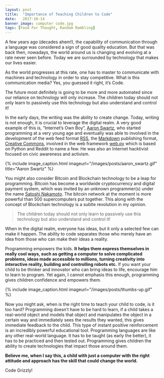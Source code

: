 ```yaml
---
layout: post
title:  "Importance of Teaching Children to Code"
date:   2017-10-14
banner_image: computer code.jpg
tags: [Food For Thought, Random Rambling]
---
```


A few years ago (decades ahem!), the capability of communication through a language was considered a sign of good quality education. But that was back then, nowadays, the world around us is changing and evolving at a rate never seen before. Today we are surrounded by technology that makes our lives easier.

As the world progresses at this rate, one has to master to communicate with machines and technology in order to stay competitive. What is this communication media? Yes, you guessed it right, it’s Code.

The future most definitely is going to be more and more automated since our reliance on technology will only increase. The children today should not only learn to passively use this technology but also understand and control it! 

<!--more-->

In the early days, the writing was the ability to create change. Today, writing is not enough, it is crucial to leverage the digital realm. A very good example of this is, “Internet’s Own Boy”, [Aaron Swartz](https://en.wikipedia.org/wiki/Aaron_Swartz), who started programming at a very young age and eventually was able to involved in the development of the web feed format [RSS](https://en.wikipedia.org/wiki/RSS), the [Markdown](https://en.wikipedia.org/wiki/Markdown) publishing format, [Creative Commons](https://en.wikipedia.org/wiki/Creative_Commons), involved in the web framework [web.py](http://webpy.org/) which is based on Python and Reddit to name a few. He was also an Internet hacktivist focused on civic awareness and activism.


{% include image_caption.html imageurl="/images/posts/aaron_swartz.gif" title="Aaron Swartz" %}

You might also consider Bitcoin and Blockchain technology to be a leap for programming. Bitcoin has become a worldwide cryptocurrency and digital payment system, which was invited by an unknown programmer(s) under the name [Satoshi Nakamoto](https://en.wikipedia.org/wiki/Satoshi_Nakamoto). The bitcoin network at the moment is more powerful than 500 supercomputers put together. This along with the concept of Blockchain technology is a subtle revolution in my opinion.


> The children today should not only learn to passively use this technology but also understand and control it! 

When in the digital realm, everyone has ideas, but it only a selected few can make it happen. The ability to code separates those who merely have an idea from those who can make their ideas a reality.

Programming empowers the kids. **It helps them express themselves in really cool ways, such as getting a computer to solve complicated problems, ideas made accessible to millions, turning creativity into interactive reality, building and controlling robots etc.** If you want your child to be thinker and innovator who can bring ideas to life, encourage him to learn to program. Yet again, I cannot emphasis this enough, programming gives children confidence and empowers them.


{% include image_caption.html imageurl="/images/posts/thumbs-up.gif" %}

Now you might ask, when is the right time to teach your child to code, is it too hard? Programming doesn’t have to be hard to learn, if a child takes a real-world object and models that object and manipulates the object in a certain way and immediately sees the results they wanted, this gives immediate feedback to the child. This type of instant positive reinforcement is an incredibly powerful educational tool. Programming languages are like any other real-world language. It has to be taught (as early the better), it has to be practiced and then tested out. Programming gives children the ability to create technologies that impact those around them.

**Believe me, when I say this, a child with just a computer with the right attitude and approach has the skill that could change the world.**

Code Grizzly!

















